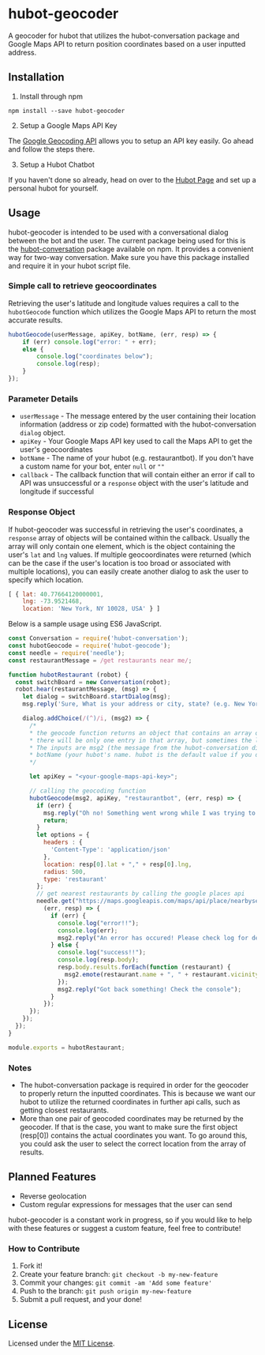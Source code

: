 # hubot-geocoder
A geocoder for hubot that utilizes the hubot-conversation package and Google Maps API to return position coordinates based on a user inputted address.

## Installation

1. Install through npm

```
npm install --save hubot-geocoder
```
2. Setup a Google Maps API Key

The [Google Geocoding API](https://developers.google.com/maps/documentation/geocoding/get-api-key) allows you to setup an API key easily. Go ahead and follow the steps there.

3. Setup a Hubot Chatbot

If you haven't done so already, head on over to the [Hubot Page](https://hubot.github.com) and set up a personal hubot for yourself.

## Usage

hubot-geocoder is intended to be used with a conversational dialog between the bot and the user. The current package being used for this is the [hubot-conversation](https://www.npmjs.com/package/hubot-conversation) package available on npm. It provides a convenient way for two-way conversation. Make sure you have this package installed and require it in your hubot script file. 

### Simple call to retrieve geocoordinates

Retrieving the user's latitude and longitude values requires a call to the `hubotGeocode` function which utilizes the Google Maps API to return the most accurate results.

```javascript
hubotGeocode(userMessage, apiKey, botName, (err, resp) => {
	if (err) console.log("error: " + err);
	else {
		console.log("coordinates below");
		console.log(resp);
	}
});
```
### Parameter Details

* `userMessage` - The message entered by the user containing their location information (address or zip code) formatted with the hubot-conversation `dialog` object.
* `apiKey` - Your Google Maps API key used to call the Maps API to get the user's geocoordinates
* `botName` - The name of your hubot (e.g. restaurantbot). If you don't have a custom name for your bot, enter `null` or `""`
* `callback` - The callback function that will contain either an error if call to API was unsuccessful or a `response` object with the user's latitude and longitude if successful

### Response Object

If hubot-geocoder was successful in retrieving the user's coordinates, a `response` array of objects will be contained within the callback. Usually the array will only contain one element, which is the object containing the user's `lat` and `lng` values. If multiple geocoordinates were returned (which can be the case if the user's location is too broad or associated with multiple locations), you can easily create another dialog to ask the user to specify which location.

```javascript
[ { lat: 40.77664120000001,
    lng: -73.9521468,
    location: 'New York, NY 10028, USA' } ]
``` 

Below is a sample usage using ES6 JavaScript.

```javascript
const Conversation = require('hubot-conversation');
const hubotGeocode = require('hubot-geocode');
const needle = require('needle');
const restaurantMessage = /get restaurants near me/;

function hubotRestaurant (robot) {
  const switchBoard = new Conversation(robot);
  robot.hear(restaurantMessage, (msg) => {
    let dialog = switchBoard.startDialog(msg);
    msg.reply('Sure, What is your address or city, state? (e.g. New York, NY or 132 Main St, New York, NY)');

    dialog.addChoice(/(^)/i, (msg2) => {
      /*
      * the geocode function returns an object that contains an array of latitudes and longitudes. In most cases,
      * there will be only one entry in that array, but sometimes the location inputted may return more than one pair of coordinates.
      * The inputs are msg2 (the message from the hubot-conversation dialog function), apiKey (your google maps api key),
      * botName (your hubot's name. hubot is the default value if you don't have a custom bot set up.)
      */

      let apiKey = "<your-google-maps-api-key>";

      // calling the geocoding function
      hubotGeocode(msg2, apiKey, "restaurantbot", (err, resp) => {
        if (err) {
          msg.reply("Oh no! Something went wrong while I was trying to get your coordinates. Check back in a bit, I'll get on it!");
          return;
        }
        let options = {
          headers : {
            'Content-Type': 'application/json'
          },
          location: resp[0].lat + "," + resp[0].lng,
          radius: 500,
          type: 'restaurant'
        };
        // get nearest restaurants by calling the google places api
        needle.get("https://maps.googleapis.com/maps/api/place/nearbysearch/json?location="+options.location+"&radius=5000&type=restaurant&key="+apiKey,
          (err, resp) => {
            if (err) {
              console.log("error!!");
              console.log(err);
              msg2.reply("An error has occured! Please check log for details.");
            } else {
              console.log("success!!");
              console.log(resp.body);
              resp.body.results.forEach(function (restaurant) {
                msg2.emote(restaurant.name + ", " + restaurant.vicinity);
              });
              msg2.reply("Got back something! Check the console");
            }
          });
      });
    });
  });
}

module.exports = hubotRestaurant;
```

### Notes
* The hubot-conversation package is required in order for the geocoder to properly return the inputted coordinates. This is because we want our hubot to utilize the returned coordinates in further api calls, such as getting closest restaurants.
* More than one pair of geocoded coordinates may be returned by the geocoder. If that is the case, you want to make sure the first object (resp[0]) contains the actual coordinates you want. To go around this, you could ask the user to select the correct location from the array of results.

## Planned Features

* Reverse geolocation
* Custom regular expressions for messages that the user can send

hubot-geocoder is a constant work in progress, so if you would like to help with these features or suggest a custom feature, feel free to contribute!

### How to Contribute

1. Fork it!
2. Create your feature branch: `git checkout -b my-new-feature`
3. Commit your changes: `git commit -am 'Add some feature'`
4. Push to the branch: `git push origin my-new-feature`
5. Submit a pull request, and your done!

## License

Licensed under the [MIT License](./LICENSE.md).
